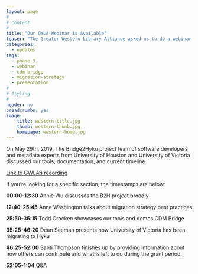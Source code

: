 ```yaml
---
layout: page
#
# Content
#
title: "Our GWLA Webinar is Available"
teaser: "The Greater Western Library Alliance asked us to do a webinar about the project, we accepted!"
categories:
  - updates
tags:
  - phase 3
  - webinar
  - cdm bridge
  - migration-strategy
  - presentation
#
# Styling
#
header: no
breadcrumbs: yes
image:
    title: western-title.jpg
    thumb: western-thumb.jpg
    homepage: western-home.jpg
---
```

On May 29th, 2019, The Bridge2Hyku project team of software developers and metadata experts from University of Houston and University of Victoria discussed our tools, documentation, and current timeline. 


[Link to GWLA’s recording](https://public.3.basecamp.com/p/jGgqZKK3FWGa6pieKfpDH4Ue)


If you’re looking for a specific section, the timestamps are below: 

**00:00-12:30** Annie Wu discusses the B2H project broadly

**12:40-25:45** Anne Washington talks about migration strategy best practices

**25:50-35:15** Todd Crocken showcases our tools and demos CDM Bridge

**35:25-46:20** Dean Seeman presents how University of Victoria has been migrating to Hyku

**46:25-52:00**  Santi Thompson finishes up by providing information about how others can contribute and what is left to do during the grant period. 

**52:05-1:04** Q&A 
